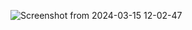 ![Screenshot from 2024-03-15 12-02-47](https://github.com/LigoliPuschkin/setup-script-/assets/80857047/4f7a8f29-2b14-4964-b9ed-fbe94915cc36)
